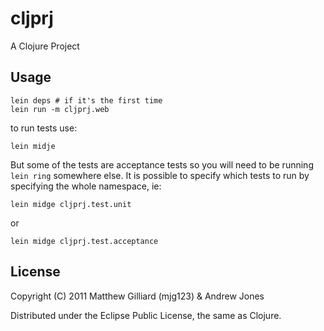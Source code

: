 # cljprj

A Clojure Project

## Usage

    lein deps # if it's the first time
    lein run -m cljprj.web

to run tests use:

    lein midje

But some of the tests are acceptance tests so you will need to be running `lein ring` somewhere else.  It is possible to specify which tests
to run by specifying the whole namespace, ie:

    lein midge cljprj.test.unit

or

    lein midge cljprj.test.acceptance

## License

Copyright (C) 2011 Matthew Gilliard (mjg123) & Andrew Jones

Distributed under the Eclipse Public License, the same as Clojure.
